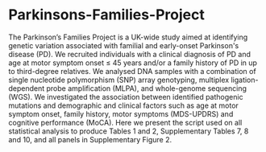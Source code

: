# Parkinsons-Families-Project

The Parkinson’s Families Project is a UK-wide study aimed at identifying genetic variation associated with familial and early-onset Parkinson's disease (PD). We recruited individuals with a clinical diagnosis of PD and age at motor symptom onset ≤ 45 years and/or a family history of PD in up to third-degree relatives. We analysed DNA samples with a combination of single nucleotide polymorphism (SNP) array genotyping, multiplex ligation-dependent probe amplification (MLPA), and whole-genome sequencing (WGS). We investigated the association between identified pathogenic mutations and demographic and clinical factors such as age at motor symptom onset, family history, motor symptoms (MDS-UPDRS) and cognitive performance (MoCA). Here we present the script used on all statistical analysis to produce Tables 1 and 2, Supplementary Tables 7, 8 and 10, and all panels in Supplementary Figure 2.
